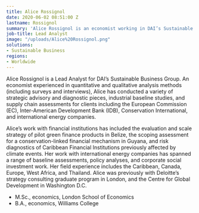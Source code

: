 ```yaml
---
title: Alice Rossignol
date: 2020-06-02 08:51:00 Z
lastname: Rossignol
summary: 'Alice Rossignol is an economist working in DAI’s Sustainable Business Group '
job-title: Lead Analyst
image: "/uploads/Alice%20Rossignol.png"
solutions:
- Sustainable Business
regions:
- Worldwide
---
```


Alice Rossignol is a Lead Analyst for DAI’s Sustainable Business Group. An economist experienced in quantitative and qualitative analysis methods (including surveys and interviews), Alice has conducted a variety of strategic advisory and diagnostic pieces, industrial baseline studies, and supply chain assessments for clients including the European Commission (EC), Inter-American Development Bank (IDB), Conservation International, and international energy companies. 

Alice’s work with financial institutions has included the evaluation and scale strategy of pilot green finance products in Belize, the scoping assessment for a conservation-linked financial mechanism in Guyana, and risk diagnostics of Caribbean Financial Institutions previously affected by climate events. Her work with international energy companies has spanned a range of baseline assessments, policy analyses, and corporate social investment work. Her field experience includes the Caribbean, Canada, Europe, West Africa, and Thailand. Alice was previously with Deloitte’s strategy consulting graduate program in London, and the Centre for Global Development in Washington D.C. 

* M.Sc., economics, London School of Economics 
* B.A., economics, Williams College 